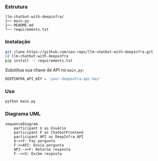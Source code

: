 
### Estrutura
```
llm-chatbot-with-deepinfra/
├── main.py
├── README.md
└── requirements.txt
```

### Instalação
```bash
git clone https://github.com/seu-repo/llm-chatbot-with-deepinfra.git
cd llm-chatbot-with-deepinfra
pip install -r requirements.txt
```

Substitua sua chave de API no `main.py`:
```python
DEEPINFRA_API_KEY = 'your-deepinfra-api-key'
```

### Uso
```bash
python main.py
```

### Diagrama UML
```mermaid
sequenceDiagram
    participant U as Usuário
    participant F as ChatbotFrontend
    participant API as DeepInfra API
    U->>F: Faz pergunta
    F->>API: Envia pergunta
    API-->>F: Retorna resposta
    F-->>U: Exibe resposta
```
